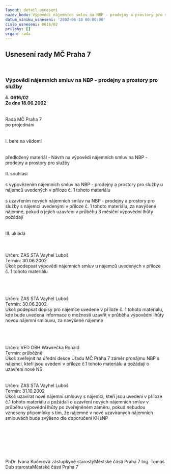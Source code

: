 ```yaml
---
layout: detail_usneseni
nazev_bodu: Výpovědi nájemních smluv na NBP - prodejny a prostory pro služby
datum_vzniku_usneseni: '2002-06-18 00:00:00'
cislo_usneseni: 0616/02
prilohy: []
organ: rada
---
```

<div id="ucUsn_pList" class="usn">
	<span><h2>Usnesení rady MČ Praha 7 </h2>
<br></span><div class="standBody">
<span><h3>Výpovědi nájemních smluv na NBP - prodejny a prostory pro služby</h3></span><div class="center">
		<strong>č. 0616/02</strong><br>
	</div>
<div class="center">
		<strong>Ze dne 18.06.2002</strong><br><br>
	</div>
<br>Rada MČ Praha 7<br>po projednání<br><br><br>I.	bere na vědomí<br><br> <br>předložený materiál - Návrh na výpovědi nájemních smluv na NBP - prodejny a prostory pro služby<br><br>II.	souhlasí <br><br>s vypovězením nájemních smluv na NBP - prodejny a prostory pro služby u nájemců uvedených v příloze č. 1 tohoto materiálu<br><br>s uzavřením nových nájemních smluv na NBP - prodejny a prostory pro služby s nájemci uvedenými v příloze č. 1  tohoto materiálu, za navýšené nájemné,  pokud o jejich uzavření v průběhu 3 měsíční výpovědní lhůty požádají<br><br><br>III.	ukládá <br><br><br> <br>Určen:	ZAS STA Vayhel Luboš<br>Termín: 30.06.2002<br>Úkol:	podepsat výpovědi nájemních smluv u nájemců uvedených v příloze č. 1 tohoto materiálu <br> <br><br><br> <br>Určen:	ZAS STA Vayhel Luboš<br>Termín: 30.06.2002<br>Úkol:	podepsat dopisy pro nájemce uvedené v příloze č. 1 tohoto materiálu, kde bude uvedena informace o možnosti uzavřít v průběhu výpovědní lhůty novou nájemní smlouvu, za navýšené nájemné<br> <br><br><br> <br>Určen:	VED OBH Wawrečka Ronald<br>Termín: průběžně<br>Úkol:	zveřejnit na úřední desce Úřadu MČ Praha 7 záměr pronájmu NBP s nájemci, kteří jsou uvedeni v příloze č.1 tohoto materiálu a požádají o uzavření nové NS<br> <br> <br>Určen:	ZAS STA Vayhel Luboš<br>Termín: 31.10.2002<br>Úkol:	uzavírat nové nájemní smlouvy s nájemci, kteří jsou uvedeni v příloze č.1 tohoto materiálu a požádali o uzavření nových nájemních smluv v průběhu výpovědní lhůty po zveřejněném záměru, pokud nebudou vzneseny připomínky s tím, že nájemné v nově uzavíraných nájemních smlouvách bude zvýšeno dle doporučení KHsNP<br> <br><br><br><br><br> <br>	<br>PhDr. Ivana Kučerová zástupkyně starostyMěstské části Praha 7	Ing. Tomáš Dub starostaMěstské části Praha 7<br>	<br><br>
</div>
</div>